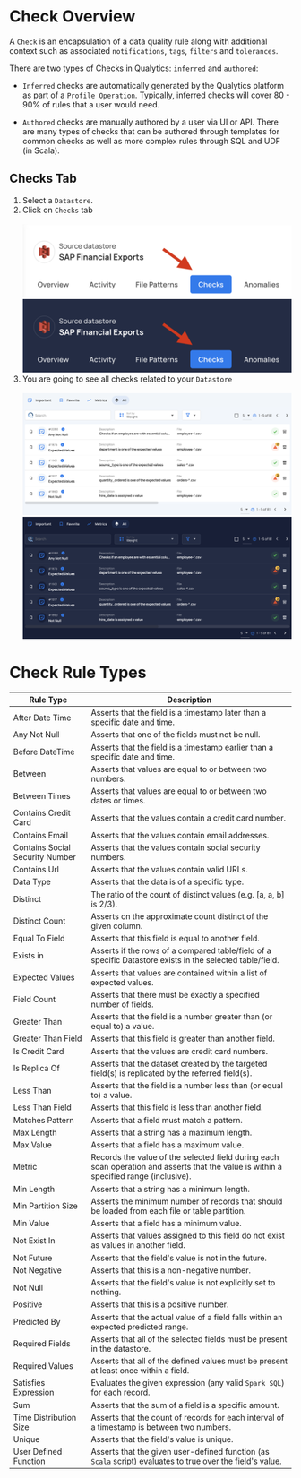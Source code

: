 # Check Overview

A `Check` is an encapsulation of a data quality rule along with additional context such as associated `notifications`, `tags`, `filters` and `tolerances`.

There are two types of Checks in Qualytics: `inferred` and `authored`:

* `Inferred` checks are automatically generated by the Qualytics platform as part of a `Profile Operation`. Typically, inferred checks will cover 80 - 90% of rules that a user would need.

* `Authored` checks are manually authored by a user via UI or API. There are many types of checks that can be authored through templates for common checks as well as more complex rules through SQL and UDF (in Scala).

## Checks Tab

1.  Select a `Datastore`.
2.  Click on `Checks` tab  <br><br>
    ![Screenshot](../assets/checks/checks-tab-light.png#only-light)
    ![Screenshot](../assets/checks/checks-tab-dark.png#only-dark)
3. You are going to see all checks related to your `Datastore` <br><br>
    ![Screenshot](../assets/checks/all-quality-checks-light.png#only-light)
    ![Screenshot](../assets/checks/all-quality-checks-dark.png#only-dark)


# Check Rule Types

| Rule Type               | Description                                                                                         |
|-------------------------|-----------------------------------------------------------------------------------------------------|
| After Date Time         | Asserts that the field is a timestamp later than a specific date and time.                          |
| Any Not Null            | Asserts that one of the fields must not be null.                                                    |
| Before DateTime         | Asserts that the field is a timestamp earlier than a specific date and time.                        |
| Between                 | Asserts that values are equal to or between two numbers.                                            |
| Between Times           | Asserts that values are equal to or between two dates or times.                                     |
| Contains Credit Card    | Asserts that the values contain a credit card number.                                               |
| Contains Email          | Asserts that the values contain email addresses.                                                    |
| Contains Social Security Number | Asserts that the values contain social security numbers.                                       |
| Contains Url            | Asserts that the values contain valid URLs.                                                         |
| Data Type               | Asserts that the data is of a specific type.                                                        |
| Distinct                | The ratio of the count of distinct values (e.g. [a, a, b] is 2/3).                                   |
| Distinct Count          | Asserts on the approximate count distinct of the given column.                                       |
| Equal To Field          | Asserts that this field is equal to another field.                                                  |
| Exists in               | Asserts if the rows of a compared table/field of a specific Datastore exists in the selected table/field.|
| Expected Values         | Asserts that values are contained within a list of expected values.                                  |
| Field Count             | Asserts that there must be exactly a specified number of fields.                                     |
| Greater Than            | Asserts that the field is a number greater than (or equal to) a value.                               |
| Greater Than Field      | Asserts that this field is greater than another field.                                               |
| Is Credit Card          | Asserts that the values are credit card numbers.                                                     |
| Is Replica Of           | Asserts that the dataset created by the targeted field(s) is replicated by the referred field(s).      |
| Less Than               | Asserts that the field is a number less than (or equal to) a value.                                  |
| Less Than Field         | Asserts that this field is less than another field.                                                  |
| Matches Pattern         | Asserts that a field must match a pattern.                                                           |
| Max Length              | Asserts that a string has a maximum length.                                                          |
| Max Value               | Asserts that a field has a maximum value.                                                            |
| Metric                  | Records the value of the selected field during each scan operation and asserts that the value is within a specified range (inclusive).|
| Min Length              | Asserts that a string has a minimum length.                                                          |
| Min Partition Size      | Asserts the minimum number of records that should be loaded from each file or table partition.       |
| Min Value               | Asserts that a field has a minimum value.                                                            |
| Not Exist In            | Asserts that values assigned to this field do not exist as values in another field.                  |
| Not Future              | Asserts that the field's value is not in the future.                                                 |
| Not Negative            | Asserts that this is a non-negative number.                                                          |
| Not Null                | Asserts that the field's value is not explicitly set to nothing.                                     |
| Positive                | Asserts that this is a positive number.                                                              |
| Predicted By            | Asserts that the actual value of a field falls within an expected predicted range.                   |
| Required Fields         | Asserts that all of the selected fields must be present in the datastore.                            |
| Required Values         | Asserts that all of the defined values must be present at least once within a field.                 |
| Satisfies Expression    | Evaluates the given expression (any valid `Spark SQL`) for each record.                              |
| Sum                     | Asserts that the sum of a field is a specific amount.                                                |
| Time Distribution Size  | Asserts that the count of records for each interval of a timestamp is between two numbers.           |
| Unique                  | Asserts that the field's value is unique.                                                            |
| User Defined Function   | Asserts that the given user-defined function (as `Scala` script) evaluates to true over the field's value.|
